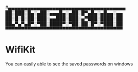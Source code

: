 #▄▄▄▄▄▄▄▄▄▄▄▄▄▄▄▄▄▄▄▄▄▄▄▄▄▄▄▄▄▄▄▄▄▄▄▄▄
██░███░█▄░▄██░▄▄▄█▄░▄██░█▀▄█▄░▄█▄▄░▄▄
██░█░█░██░███░▄▄███░███░▄▀███░████░██
██▄▀▄▀▄█▀░▀██░████▀░▀██░██░█▀░▀███░██
▀▀▀▀▀▀▀▀▀▀▀▀▀▀▀▀▀▀▀▀▀▀▀▀▀▀▀▀▀▀▀▀▀▀▀▀▀
# WifiKit
You can easily able to see the saved passwords on windows
